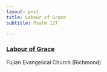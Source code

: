 ```yaml
---
layout: post
title: Labour of Grace
subtitle: Psalm 127

---
```


### [Labour of Grace](/labour-of-grace)
Fujian Evangelical Church (Richmond)
